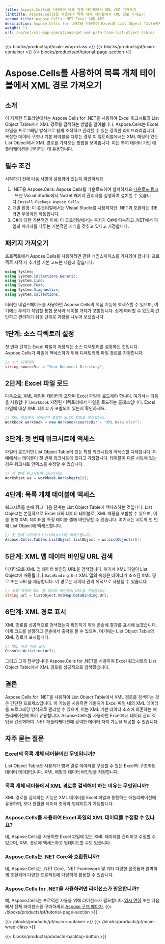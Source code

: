 ```yaml
---
title: Aspose.Cells를 사용하여 목록 개체 테이블에서 XML 경로 가져오기
linktitle: Aspose.Cells를 사용하여 목록 개체 테이블에서 XML 경로 가져오기
second_title: Aspose.Cells .NET Excel 처리 API
description: Aspose.Cells for .NET을 사용하여 Excel의 List Object Table에서 XML 경로를 가져오는 방법을 알아보세요. .NET 개발자를 위한 단계별 가이드입니다.
weight: 11
url: /ko/net/xml-map-operations/get-xml-path-from-list-object-table/
---
```


{{< blocks/products/pf/main-wrap-class >}}
{{< blocks/products/pf/main-container >}}
{{< blocks/products/pf/tutorial-page-section >}}

# Aspose.Cells를 사용하여 목록 개체 테이블에서 XML 경로 가져오기

## 소개
이 자세한 튜토리얼에서는 Aspose.Cells for .NET을 사용하여 Excel 워크시트의 List Object Table에서 XML 경로를 검색하는 방법을 알아봅니다. Aspose.Cells는 Excel 파일을 프로그래밍 방식으로 쉽게 조작하고 관리할 수 있는 강력한 라이브러리입니다. 복잡한 데이터 구조나 기본 테이블을 다루는 경우 이 튜토리얼에서는 XML 매핑이 있는 List Object에서 XML 경로를 가져오는 방법을 보여줍니다. 이는 특히 데이터 기반 애플리케이션을 관리하는 데 유용합니다.
## 필수 조건
시작하기 전에 다음 사항이 설정되어 있는지 확인하세요.
1.  .NET용 Aspose.Cells: Aspose.Cells를 다운로드하여 설치하세요.[다운로드 링크](https://releases.aspose.com/cells/net/) . 또는 Visual Studio에서 NuGet 패키지 관리자를 실행하여 설치할 수 있습니다.`Install-Package Aspose.Cells`.
2. 개발 환경: 이 튜토리얼에서는 Visual Studio를 사용하지만 .NET과 호환되는 IDE라면 무엇이든 작동합니다.
3. C#에 대한 기본적인 이해: 이 튜토리얼에서는 독자가 C#에 익숙하고 .NET에서 파일과 패키지를 다루는 기본적인 지식을 갖추고 있다고 가정합니다.
## 패키지 가져오기
프로젝트에서 Aspose.Cells를 사용하려면 관련 네임스페이스를 가져와야 합니다. 프로젝트 시작 시 추가할 기본 코드는 다음과 같습니다.
```csharp
using System;
using System.Collections.Generic;
using System.Linq;
using System.Text;
using System.Diagnostics;
using System.Collections;
```
이러한 네임스페이스를 사용하면 Aspose.Cells의 핵심 기능에 액세스할 수 있으며, 여기에는 우리가 작업할 통합 문서와 테이블 개체가 포함됩니다.
쉽게 따라할 수 있도록 간단하고 관리하기 쉬운 단계로 과정을 나누어 보겠습니다.
## 1단계: 소스 디렉토리 설정
첫 번째 단계는 Excel 파일이 저장되는 소스 디렉토리를 설정하는 것입니다. Aspose.Cells가 파일에 액세스하기 위해 디렉토리와 파일 경로를 지정합니다.
```csharp
// 소스 디렉토리
string sourceDir = "Your Document Directory";
```
## 2단계: Excel 파일 로드
 다음으로, XML 매핑된 데이터가 포함된 Excel 파일을 로드해야 합니다. 여기서는 다음을 사용합니다.`Workbook` 지정된 디렉토리에서 파일을 로드하는 클래스입니다. Excel 파일에 대상 XML 데이터가 포함되어 있는지 확인하세요.
```csharp
// XML 파일에서 데이터가 포함된 XLSX 파일을 로드합니다.
Workbook workbook = new Workbook(sourceDir + "XML Data.xlsx");
```
## 3단계: 첫 번째 워크시트에 액세스
파일이 로드되면 List Object Table이 있는 특정 워크시트에 액세스할 차례입니다. 이 예에서는 테이블이 첫 번째 워크시트에 있다고 가정합니다. 테이블이 다른 시트에 있는 경우 워크시트 인덱스를 수정할 수 있습니다.
```csharp
// 첫 번째 워크시트에 접근하세요
Worksheet ws = workbook.Worksheets[0];
```
## 4단계: 목록 개체 테이블에 액세스
워크시트를 손에 쥐고 다음 단계는 List Object Table에 액세스하는 것입니다. List Object는 본질적으로 Excel 내의 데이터 테이블로, XML 매핑을 포함할 수 있으며, 이를 통해 XML 데이터를 특정 테이블 셀에 바인딩할 수 있습니다. 여기서는 시트의 첫 번째 List Object에 액세스합니다.
```csharp
// 첫 번째 시트에서 ListObject에 액세스합니다.
Aspose.Cells.Tables.ListObject listObject = ws.ListObjects[0];
```
## 5단계: XML 맵 데이터 바인딩 URL 검색
 마지막으로 XML 맵 데이터 바인딩 URL을 검색합니다. 여기서 XML 파일이 List Object에 매핑됩니다.`DataBinding.Url` XML 맵의 속성은 데이터가 소스된 XML 경로 또는 URL을 제공합니다. 이 경로는 데이터 관리 목적으로 사용될 수 있습니다.
```csharp
// 목록 객체의 XML 맵 데이터 바인딩의 URL을 가져옵니다.
string url = listObject.XmlMap.DataBinding.Url;
```
## 6단계: XML 경로 표시
XML 경로를 성공적으로 검색했는지 확인하기 위해 콘솔에 결과를 표시해 보겠습니다. 이제 코드를 실행하고 콘솔에서 출력을 볼 수 있으며, 여기에는 List Object Table의 XML 경로가 표시됩니다.
```csharp
// XML 파일 이름 표시
Console.WriteLine(url);
```
그리고 그게 전부입니다! Aspose.Cells for .NET을 사용하여 Excel 워크시트의 List Object Table에서 XML 경로를 성공적으로 검색했습니다.
## 결론
Aspose.Cells for .NET을 사용하여 List Object Table에서 XML 경로를 검색하는 것은 간단한 프로세스입니다. 이 기능을 사용하면 개발자가 Excel 파일 내의 XML 데이터를 프로그래밍 방식으로 관리할 수 있으며, 이는 XML 기반 데이터 소스에 의존하는 애플리케이션에 특히 유용합니다. Aspose.Cells를 사용하면 Excel에서 데이터 관리 작업을 간소화하여 .NET 애플리케이션에 강력한 데이터 처리 기능을 제공할 수 있습니다.
## 자주 묻는 질문
### Excel의 목록 개체 테이블이란 무엇입니까?
List Object Table은 사용자가 행과 열로 데이터를 구성할 수 있는 Excel의 구조화된 데이터 테이블입니다. XML 매핑과 데이터 바인딩을 지원합니다.
### 목록 개체 테이블에서 XML 경로를 검색해야 하는 이유는 무엇입니까?
XML 경로를 검색하는 기능은 XML 데이터를 Excel 파일과 통합하는 애플리케이션에 유용하며, 보다 원활한 데이터 조작과 업데이트가 가능합니다.
### Aspose.Cells를 사용하여 Excel 파일의 XML 데이터를 수정할 수 있나요?
네, Aspose.Cells를 사용하면 Excel 파일에 있는 XML 데이터를 관리하고 수정할 수 있으며, XML 경로에 액세스하고 업데이트할 수도 있습니다.
### Aspose.Cells는 .NET Core와 호환됩니까?
네, Aspose.Cells는 .NET Core, .NET Framework 및 기타 다양한 플랫폼과 완벽하게 호환되어 다양한 프로젝트에 다양하게 활용할 수 있습니다.
### Aspose.Cells for .NET을 사용하려면 라이선스가 필요합니까?
 예, Aspose.Cells는 프로덕션 사용을 위해 라이선스가 필요합니다.[임시 면허](https://purchase.aspose.com/temporary-license/) 또는 다음에서 전체 라이센스를 구매하세요.[Aspose 구매 페이지](https://purchase.aspose.com/buy).
{{< /blocks/products/pf/tutorial-page-section >}}

{{< /blocks/products/pf/main-container >}}
{{< /blocks/products/pf/main-wrap-class >}}

{{< blocks/products/products-backtop-button >}}
